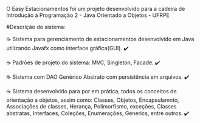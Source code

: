 O Easy Estacionamentos foi um projeto desenvolvido para a cadeira de Introdução à Programação 2 - Java Orientado a Objetos - UFRPE

#Descrição do sistema:

☕️ Sistema para gerenciamento de estacionamentos desenvolvido em Java utilizando Javafx como interface gráfica(GUI). ✔️

☕️ Padrões de projeto do sistema: MVC, Singleton, Facade. ✔️

☕️ Sistema com DAO Genérico Abstrato com persistência em arquivos. ✔️

☕️ Sistema desenvolvido para por em prática, todos os conceitos de orientação a objetos, assim como: Classes, Objetos, Encapsulamnto, Associações de classes, Herança, Polimorfismo, exceções, Classes abstratas, Interfaces, Coleções, Enumerações, Generics, entre outros. ✔️
